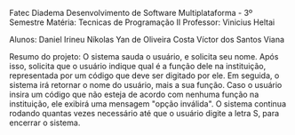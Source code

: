Fatec Diadema
Desenvolvimento de Software Multiplataforma - 3º Semestre
Matéria: Tecnicas de Programação II
Professor: Vinicius Heltai

Alunos: Daniel Irineu
        Níkolas Yan de Oliveira Costa
        Víctor dos Santos Viana

Resumo do projeto: O sistema sauda o usuário, e solicita seu nome. Após isso, solicita que o usuário indique qual é a função dele na instituição, representada por um código que deve ser digitado por ele. Em seguida, o sistema irá retornar o nome do usuário, mais a sua função. Caso o usuário insira um código que não esteja de acordo com nenhuma função na instituição, ele exibirá uma mensagem "opção inválida". O sistema continua rodando quantas vezes necessário até que o usuário digite a letra S, para encerrar o sistema.